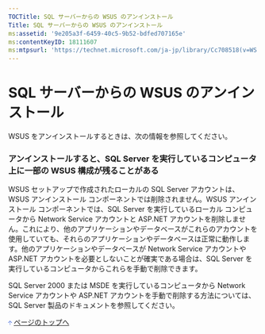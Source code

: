 ```yaml
---
TOCTitle: SQL サーバーからの WSUS のアンインストール
Title: SQL サーバーからの WSUS のアンインストール
ms:assetid: '9e205a3f-6459-40c5-9b52-bdfed707165e'
ms:contentKeyID: 18111607
ms:mtpsurl: 'https://technet.microsoft.com/ja-jp/library/Cc708518(v=WS.10)'
---
```


SQL サーバーからの WSUS のアンインストール
==========================================

WSUS をアンインストールするときは、次の情報を参照してください。

### アンインストールすると、SQL Server を実行しているコンピュータ上に一部の WSUS 構成が残ることがある

WSUS セットアップで作成されたローカルの SQL Server アカウントは、WSUS アンインストール コンポーネントでは削除されません。WSUS アンインストール コンポーネントでは、SQL Server を実行しているローカル コンピュータから Network Service アカウントと ASP.NET アカウントを削除しません。これにより、他のアプリケーションやデータベースがこれらのアカウントを使用していても、それらのアプリケーションやデータベースは正常に動作します。他のアプリケーションやデータベースが Network Service アカウントや ASP.NET アカウントを必要としないことが確実である場合は、SQL Server を実行しているコンピュータからこれらを手動で削除できます。

SQL Server 2000 または MSDE を実行しているコンピュータから Network Service アカウントや ASP.NET アカウントを手動で削除する方法については、SQL Server 製品のドキュメントを参照してください。

![](images/Cc708518.arrow_px_up(ja-jp,WS.10).gif) [ページのトップへ](#ctl00_rs1_eb1_panel1)
